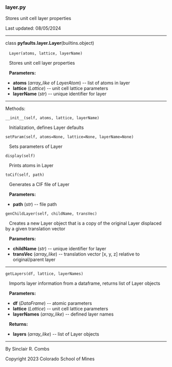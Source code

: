 ### layer.py

Stores unit cell layer properties

Last updated: 08/05/2024

---
class **pyfaults.layer.Layer**(builtins.object)

&nbsp;&nbsp; `Layer(atoms, lattice, layerName)`

&nbsp;&nbsp; Stores unit cell layer properties

&nbsp;&nbsp; **Parameters:**

* **atoms** (*array_like* of *LayerAtom*) -- list of atoms in layer
* **lattice** (*Lattice*) -- unit cell lattice parameters
* **layerName** (*str*) -- unique identifier for layer

---
Methods:

`__init__(self, atoms, lattice, layerName)`

&nbsp;&nbsp; Initialization, defines Layer defaults

`setParam(self, atoms=None, lattice=None, layerName=None)`

&nbsp;&nbsp; Sets parameters of Layer

`display(self)`

&nbsp;&nbsp; Prints atoms in Layer

`toCif(self, path)`

&nbsp;&nbsp; Generates a CIF file of Layer

&nbsp;&nbsp; **Parameters:**

* **path** (*str*) -- file path

`genChildLayer(self, childName, transVec)`

&nbsp;&nbsp; Creates a new Layer object that is a copy of the original Layer displaced by a given translation vector

&nbsp;&nbsp; **Parameters:**

* **childName** (*str*) -- unique identifier for layer
* **transVec** (*array_like*) -- translation vector [x, y, z] relative to original/parent layer

---
`getLayers(df, lattice, layerNames)`

&nbsp;&nbsp; Imports layer information from a dataframe, returns list of Layer objects

&nbsp;&nbsp; **Parameters:**

* **df** (*DataFrame*) -- atomic parameters
* **lattice** (*Lattice*) -- unit cell lattice parameters
* **layerNames** (*array_like*) -- defined layer names

&nbsp;&nbsp; **Returns:**

* **layers** (*array_like*) -- list of Layer objects

---
By Sinclair R. Combs

Copyright 2023 Colorado School of Mines
